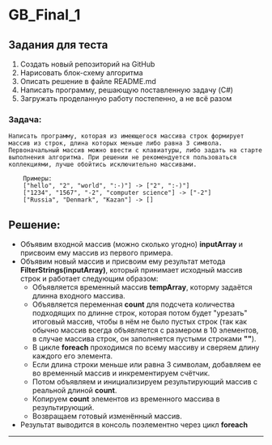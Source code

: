 # GB_Final_1

## Задания для теста
1. Создать новый репозиторий на GitHub
2. Нарисовать блок-схему алгоритма
3. Описать решение в файле README.md
4. Написать программу, решающую поставленную задачу (C#)
5. Загружать проделанную работу постепенно, а не всё разом

### Задача:

    Написать программу, которая из имеющегося массива строк формирует массив из строк, длина которых меньше либо равна 3 символа. 
    Первоначальный массив можно ввести с клавиатуры, либо задать на старте выполнения алгоритма. При решении не рекомендуется пользоваться коллекциями, лучше обойтись исключительно массивами.

        Примеры:
        ["hello", "2", "world", ":-)"] -> ["2", ":-)"]
        ["1234", "1567", "-2", "computer science"] -> ["-2"]
        ["Russia", "Denmark", "Kazan"] -> []

## Решение:

* Объявим входной массив (можно сколько угодно) <strong>inputArray</strong> и присвоим ему массив из первого примера.
* Объявим новый массив и присвоим ему результат метода <strong>FilterStrings(inputArray)</strong>, который принимает исходный массив строк и работает следующим образом:
    - Объявляется временный массив <strong>tempArray</strong>, которму задаётся длинна входного массива.
    - Объявляется переменная <strong>count</strong> для подсчета количества подходящих по длинне строк, которая потом будет "урезать" итоговый массив, чтобы в нём не было пустых строк (так как обычно массив всегда объявляется с размером в 10 элементов, в случае массива строк, он заполняется пустыми строками <strong>""</strong>).
    - В цикле <strong>foreach</strong> проходимся по всему массиву и сверяем длину каждого его элемента.
    - Если длина строки меньше или равна 3 символам, добавляем ее во временный массив и инкрементируем счётчик.
    - Потом объявляем и инициализируем результирующий массив с реальной длиной <strong>count</strong>.
    - Копируем <strong>count</strong> элементов из временного массива в результирующий.
    - Возвращаем готовый изменённый массив.
* Результат выводится в консоль поэлементно через цикл <strong>foreach</strong>
___
